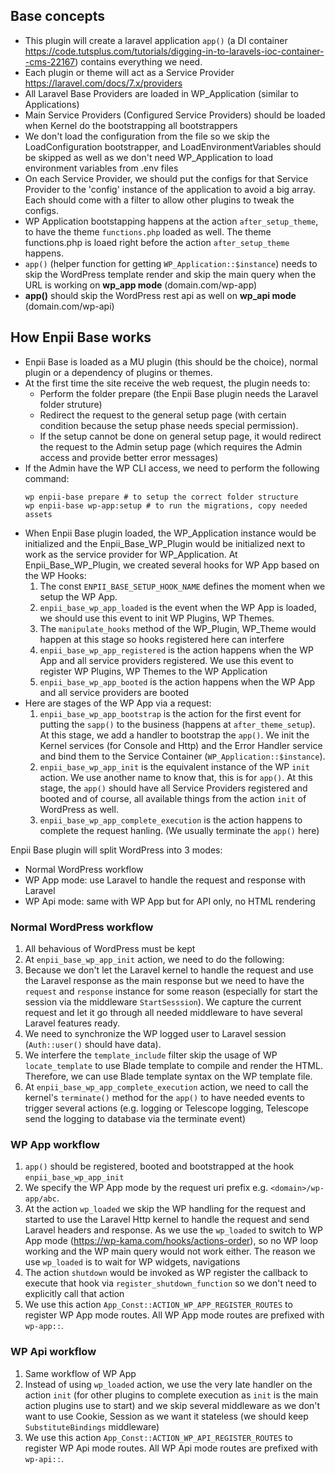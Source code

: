 ## Base concepts
- This plugin will create a laravel application `app()` (a DI container https://code.tutsplus.com/tutorials/digging-in-to-laravels-ioc-container--cms-22167) contains everything we need.
- Each plugin or theme will act as a Service Provider https://laravel.com/docs/7.x/providers
- All Laravel Base Providers are loaded in WP_Application (similar to Applications)
- Main Service Providers (Configured Service Providers) should be loaded when Kernel do the bootstrapping all bootstrappers
- We don't load the configuration from the file so we skip the LoadConfiguration bootstrapper, and LoadEnvironmentVariables should be skipped as well as we don't need WP_Application to load environment variables from .env files
- On each Service Provider, we should put the configs for that Service Provider to the 'config' instance of the application to avoid a big array. Each should come with a filter to allow other plugins to tweak the configs.
- WP Application bootstapping happens at the action `after_setup_theme`, to have the theme `functions.php` loaded as well. The theme functions.php is loaed right before the action `after_setup_theme` happens.
- `app()` (helper function for getting `WP_Application::$instance`) needs to skip the WordPress template render and skip the main query when the URL is working on **wp_app mode** (domain.com/wp-app)
- **app()** should skip the WordPress rest api as well on **wp_api mode** (domain.com/wp-api)

## How Enpii Base works
- Enpii Base is loaded as a MU plugin (this should be the choice), normal plugin or a dependency of plugins or themes.
- At the first time the site receive the web request, the plugin needs to:
	- Perform the folder prepare (the Enpii Base plugin needs the Laravel folder struture)
	- Redirect the request to the general setup page (with certain condition because the setup phase needs special permission).
	- If the setup cannot be done on general setup page, it would redirect the request to the Admin setup page (which requires the Admin access and provide better error messages)
- If the Admin have the WP CLI access, we need to perform the following command:
	```
	wp enpii-base prepare # to setup the correct folder structure
	wp enpii-base wp-app:setup # to run the migrations, copy needed assets
	```
- When Enpii Base plugin loaded, the WP_Application instance would be initialized and the Enpii_Base_WP_Plugin would be initialized next to work as the service provider for WP_Application. At Enpii_Base_WP_Plugin, we created several hooks for WP App based on the WP Hooks:
  1. The const `ENPII_BASE_SETUP_HOOK_NAME` defines the moment when we setup the WP App.
  2. `enpii_base_wp_app_loaded` is the event when the WP App is loaded, we should use this event to init WP Plugins, WP Themes.
  3. The `manipulate_hooks` method of the WP_Plugin, WP_Theme would happen at this stage so hooks registered here can interfere
  4. `enpii_base_wp_app_registered` is the action happens when the WP App and all service providers registered. We use this event to register WP Plugins, WP Themes to the WP Application
  5. `enpii_base_wp_app_booted` is the action happens when the WP App and all service providers are booted
- Here are stages of the WP App via a request:
  1. `enpii_base_wp_app_bootstrap` is the action for the first event for putting the `sapp()` to the business (happens at `after_theme_setup`). At this stage, we add a handler to bootstrap the `app()`. We init the Kernel services (for Console and Http) and the Error Handler service and bind them to the Service Container (`WP_Application::$instance`).
  2. `enpii_base_wp_app_init` is the equivalent instance of the WP `init` action. We use another name to know that, this is for `app()`. At this stage, the `app()` should have all Service Providers registered and booted and of course, all available things from the action `init` of WordPress as well.
  3. `enpii_base_wp_app_complete_execution` is the action happens to complete the request hanling. (We usually terminate the `app()` here)


Enpii Base plugin will split WordPress into 3 modes:
- Normal WordPress workflow
- WP App mode: use Laravel to handle the request and response with Laravel
- WP Api mode: same with WP App but for API only, no HTML rendering

### Normal WordPress workflow
1. All behavious of WordPress must be kept
2. At `enpii_base_wp_app_init` action, we need to do the following:
  1. Because we don't let the Laravel kernel to handle the request and use the Laravel response as the main response but we need to have the `request` and `response` instance for some reason (especially for start the session via the middleware `StartSesssion`). We capture the current request and let it go through all needed middleware to have several Laravel features ready.
  2. We need to synchronize the WP logged user to Laravel session (`Auth::user()` should have data).
3. We interfere the `template_include` filter skip the usage of WP `locate_template` to use Blade template to compile and render the HTML. Therefore, we can use Blade template syntax on the WP template file.
4. At `enpii_base_wp_app_complete_execution` action, we need to call the kernel's `terminate()` method for the `app()` to have needed events to trigger several actions (e.g. logging or Telescope logging, Telescope send the logging to database via the terminate event)

### WP App workflow
1. `app()` should be registered, booted and bootstrapped at the hook `enpii_base_wp_app_init`
2. We specify the WP App mode by the request uri prefix e.g. `<domain>/wp-app/abc`.
3. At the action `wp_loaded` we skip the WP handling for the request and started to use the Laravel Http kernel to handle the request and send Laravel headers and response. As we use the `wp_loaded` to switch to WP App mode (https://wp-kama.com/hooks/actions-order), so no WP loop working and the WP main query would not work either. The reason we use `wp_loaded` is to wait for WP widgets, navigations
4. The action `shutdown` would be invoked as WP register the callback to execute that hook via `register_shutdown_function` so we don't need to explicitly call that action
5. We use this action `App_Const::ACTION_WP_APP_REGISTER_ROUTES` to register WP App mode routes. All WP App mode routes are prefixed with `wp-app::`.


### WP Api workflow
1. Same workflow of WP App
2. Instead of using `wp_loaded` action, we use the very late handler on the action `init` (for other plugins to complete execution as `init` is the main action plugins use to start) and we skip several middleware as we don't want to use Cookie, Session as we want it stateless (we should keep `SubstituteBindings` middleware)
3. We use this action `App_Const::ACTION_WP_API_REGISTER_ROUTES` to register WP Api mode routes. All WP Api mode routes are prefixed with `wp-api::`.
